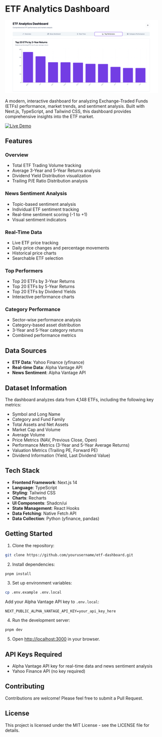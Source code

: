 # ETF Analytics Dashboard

![ETF Dashboard Screenshot](image.png)

A modern, interactive dashboard for analyzing Exchange-Traded Funds (ETFs) performance, market trends, and sentiment analysis. Built with Next.js, TypeScript, and Tailwind CSS, this dashboard provides comprehensive insights into the ETF market.

[![Live Demo](https://img.shields.io/badge/Live%20Demo-View%20Dashboard-blue?style=for-the-badge)](https://v0-data-dashboard-design-iota.vercel.app/)

## Features

### Overview
- Total ETF Trading Volume tracking
- Average 3-Year and 5-Year Returns analysis
- Dividend Yield Distribution visualization
- Trailing P/E Ratio Distribution analysis

### News Sentiment Analysis
- Topic-based sentiment analysis
- Individual ETF sentiment tracking
- Real-time sentiment scoring (-1 to +1)
- Visual sentiment indicators

### Real-Time Data
- Live ETF price tracking
- Daily price changes and percentage movements
- Historical price charts
- Searchable ETF selection

### Top Performers
- Top 20 ETFs by 3-Year Returns
- Top 20 ETFs by 5-Year Returns
- Top 20 ETFs by Dividend Yields
- Interactive performance charts

### Category Performance
- Sector-wise performance analysis
- Category-based asset distribution
- 3-Year and 5-Year category returns
- Combined performance metrics

## Data Sources

- **ETF Data**: Yahoo Finance (yfinance)
- **Real-time Data**: Alpha Vantage API
- **News Sentiment**: Alpha Vantage API

## Dataset Information

The dashboard analyzes data from 4,148 ETFs, including the following key metrics:

- Symbol and Long Name
- Category and Fund Family
- Total Assets and Net Assets
- Market Cap and Volume
- Average Volume
- Price Metrics (NAV, Previous Close, Open)
- Performance Metrics (3-Year and 5-Year Average Returns)
- Valuation Metrics (Trailing PE, Forward PE)
- Dividend Information (Yield, Last Dividend Value)

## Tech Stack

- **Frontend Framework**: Next.js 14
- **Language**: TypeScript
- **Styling**: Tailwind CSS
- **Charts**: Recharts
- **UI Components**: Shadcn/ui
- **State Management**: React Hooks
- **Data Fetching**: Native Fetch API
- **Data Collection**: Python (yfinance, pandas)

## Getting Started

1. Clone the repository:
```bash
git clone https://github.com/yourusername/etf-dashboard.git
```

2. Install dependencies:
```bash
pnpm install
```

3. Set up environment variables:
```bash
cp .env.example .env.local
```
Add your Alpha Vantage API key to `.env.local`:
```
NEXT_PUBLIC_ALPHA_VANTAGE_API_KEY=your_api_key_here
```

4. Run the development server:
```bash
pnpm dev
```

5. Open [http://localhost:3000](http://localhost:3000) in your browser.

## API Keys Required

- Alpha Vantage API key for real-time data and news sentiment analysis
- Yahoo Finance API (no key required)

## Contributing

Contributions are welcome! Please feel free to submit a Pull Request.

## License

This project is licensed under the MIT License - see the LICENSE file for details.